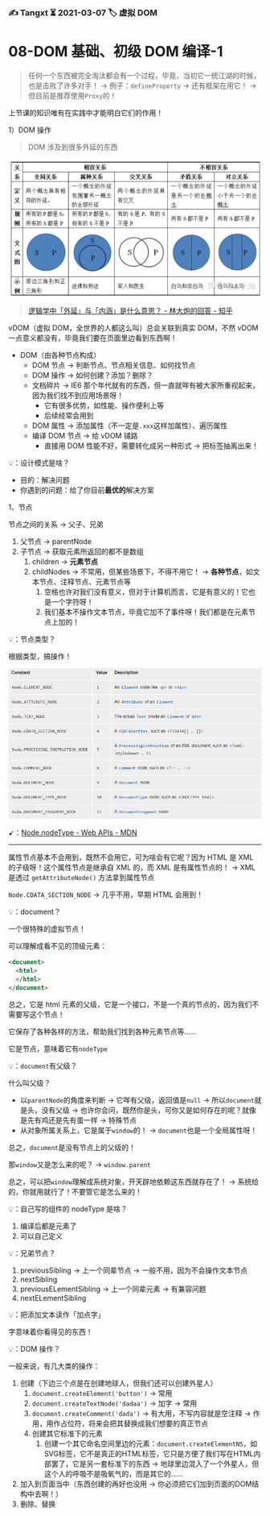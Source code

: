 ### ✍️ Tangxt ⏳ 2021-03-07 🏷️ 虚拟 DOM

# 08-DOM 基础、初级 DOM 编译-1

> 任何一个东西被完全淘汰都会有一个过程，毕竟，当初它一统江湖的时候，也是击败了许多对手！ -> 例子：`defineProperty` -> 还有框架在用它！ -> 但目前是推荐使用`Proxy`的！

上节课的知识唯有在实践中才能明白它们的作用！

1）DOM 操作

> DOM 涉及到很多外延的东西

![外延与内涵](assets/img/2021-03-07-17-58-26.png)

> [逻辑学中「外延」与「内涵」是什么意思？ - 林大炮的回答 - 知乎](https://www.zhihu.com/question/22267682/answer/1644637486)

vDOM（虚拟 DOM，全世界的人都这么叫）总会关联到真实 DOM，不然 vDOM 一点意义都没有，毕竟我们要在页面里边看到东西啊！

- DOM（由各种节点构成）
  - DOM 节点 -> 判断节点、节点相关信息、如何找节点
  - DOM 操作 -> 如何创建？添加？删除？
  - 文档碎片 -> IE6 那个年代就有的东西，但一直就咩有被大家所重视起来，因为我们找不到应用场景呀！
    - 它有很多优势，如性能、操作便利上等
    - 后续经常会用到
  - DOM 属性 -> 添加属性（不一定是`.xxx`这样加属性）、遍历属性
  - 编译 DOM 节点 -> 给 vDOM 铺路
    - 直接用 DOM 性能不好，需要转化成另一种形式 -> 把标签抽离出来！

💡：设计模式是啥？

- 目的：解决问题
- 你遇到的问题：给了你目前**最优的**解决方案

1、节点

节点之间的关系 -> 父子、兄弟

1. 父节点 -> parentNode
2. 子节点 -> 获取元素所返回的都不是数组
   1. children -> **元素节点**
   2. childNodes -> 不常用，但某些场景下，不得不用它！ -> **各种节点**，如文本节点、注释节点、元素节点等
      1. 空格也许对我们没有意义，但对于计算机而言，它是有意义的！它也是一个字符呀！
      2. 我们基本不操作文本节点，毕竟它加不了事件呀！我们都是在元素节点上加的！

💡：节点类型？

根据类型，搞操作！

![节点类型](assets/img/2021-03-07-18-33-47.png)

➹：[Node.nodeType - Web APIs - MDN](https://developer.mozilla.org/en-US/docs/Web/API/Node/nodeType)

---

属性节点基本不会用到，既然不会用它，可为啥会有它呢？因为 HTML 是 XML 的子级呀！这个属性节点是继承自 XML 的，而 XML 是有属性节点的！ -> XML 是透过 `getAttributeNode()` 方法拿到属性节点

`Node.CDATA_SECTION_NODE` -> 几乎不用，早期 HTML 会用到！

💡：document？

一个很特殊的虚拟节点！

可以理解成看不见的顶级元素：

``` html
<document>
  <html>
  </html>
</document>
```

总之，它是 html 元素的父级，它是一个接口，不是一个真的节点的，因为我们不需要写这个节点！

它保存了各种各样的方法，帮助我们找到各种元素节点等……

它是节点，意味着它有`nodeType`

💡：`document`有父级？

什么叫父级？

- 以`parentNode`的角度来判断 -> 它咩有父级，返回值是`null` -> 所以`document`就是头，没有父级 -> 也许你会问，既然你是头，可你又是如何存在的呢？就像是先有鸡还是先有蛋一样 -> 特殊节点
- 从对象所属关系上，它是属于`window`的！ -> `document`也是一个全局属性呀！

总之，`document`是没有节点上的父级的！

那`window`又是怎么来的呢？ -> `window.parent`

总之，可以把`window`理解成系统对象，开天辟地依赖这东西就存在了！ -> 系统给的，你就用就行了！不要管它是怎么来的！

💡：自己写的组件的 nodeType 是啥？

1. 编译后都是元素了
2. 可以自己定义

💡：兄弟节点？

1. previousSibling -> 上一个同辈节点 -> 一般不用，因为不会操作文本节点
2. nextSibling
3. previousELementSibling -> 上一个同辈元素 -> 有兼容问题
4. nextELementSibling

💡：把添加文本读作「加点字」

字意味着你看得见的东西！

💡：DOM 操作？

一般来说，有几大类的操作：

1. 创建（下边三个点是在创建地球人，但我们还可以创建外星人）
   1. `document.createElement('button')` -> 常用
   2. `document.createTextNode('dadaa')` -> 加字 -> 常用
   3. `document.createComment('dada')` -> 有大用，不写内容就是空注释 -> 作用，用作占位符，将来会把其替换成我们想要的真正节点
   4. 创建其它标准下的元素
      1. 创建一个其它命名空间里边的元素：`document.createElementNS`，如SVG标签，它不是真正的HTML标签，它只是方便了我们写在HTML内部罢了，它是另一套标准下的东西 -> 地球里边混入了一个外星人，但这个人的呼吸不是吸氧气的，而是其它的……
2. 加入到页面当中（东西创建的再好也没用 -> 你必须把它们加到页面的DOM结构中去啊！）
3. 删除、替换




